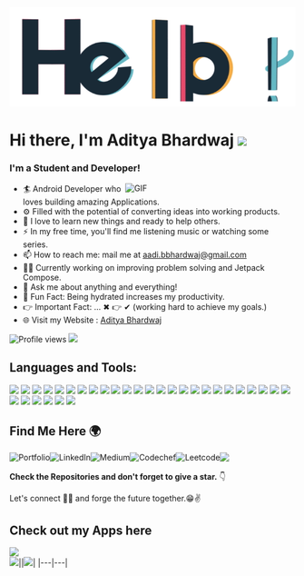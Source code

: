 ![Hello](banner.gif)
# Hi there, I'm Aditya Bhardwaj <img src="https://github.com/TheDudeThatCode/TheDudeThatCode/blob/master/Assets/Hi.gif" width="29px">
### I'm a Student and Developer!
<img align="right" alt="GIF" src="https://github.com/aditya-190/aditya-190/blob/main/work.gif" width="300px" />

- 🏄‍ Android Developer who loves building amazing Applications.
- ⚙️ Filled with the potential of converting ideas into working products.
- 🌱 I love to learn new things and ready to help others.
- ⚡ In my free time, you'll find me listening music or watching some series.
- 📫 How to reach me: mail me at aadi.bbhardwaj@gmail.com
- 🧙‍♂️ Currently working on improving problem solving and Jetpack Compose.
- 💬 Ask me about anything and everything!
- 🎨 Fun Fact: Being hydrated increases my productivity.
- 👉 Important Fact: ... ✖ 👉 ✔ (working hard to achieve my goals.)
- 🌐 Visit my Website : [Aditya Bhardwaj][website]

![Profile views](https://gpvc.arturio.dev/aditya-190)  <img src="https://img.shields.io/github/followers/aditya-190?label=Follow" style=" float:left, margin-right:10px" />
<br>

## Languages and Tools:
<img src = "https://img.shields.io/badge/Android-3DDC84?style=for-the-badge&logo=android&logoColor=white">  <img src = "https://img.shields.io/badge/Android_Studio-3DDC84?style=for-the-badge&logo=android-studio&logoColor=white">  <img src = "https://img.shields.io/badge/Kotlin-0095D5?&style=for-the-badge&logo=kotlin&logoColor=white">  <img src = "https://img.shields.io/badge/Java-ED8B00?style=for-the-badge&logo=java&logoColor=white">  <img src = "https://img.shields.io/badge/Firebase-ffca28?style=for-the-badge&logo=firebase&logoColor=black">  <img src = "https://img.shields.io/badge/ROOM%20DB-07405E?style=for-the-badge&logo=sqlite&logoColor=white">  <img src = "https://img.shields.io/badge/Flutter-02569B?style=for-the-badge&logo=flutter&logoColor=white">  <img src = "https://img.shields.io/badge/Dart-0175C2?style=for-the-badge&logo=dart&logoColor=white">  <img src = "https://img.shields.io/badge/JSON-5E5C5C?style=for-the-badge&logo=json&logoColor=white">  <img src = "https://img.shields.io/badge/Postman-FF6C37?style=for-the-badge&logo=Postman&logoColor=white">  <img src = "https://img.shields.io/badge/Figma-F24E1E?style=for-the-badge&logo=figma&logoColor=white">  <img src = "https://img.shields.io/badge/Adobe%20XD-470137?style=for-the-badge&logo=Adobe%20XD&logoColor=#FF61F6">  <img src = "https://img.shields.io/badge/Zeplin-F1502F?style=for-the-badge&logo=zeplin&logoColor=FFFFFF">  <img src = "https://img.shields.io/badge/Unity-000000?style=for-the-badge&logo=Unity&logoColor=FFFFFF">  <img src = "https://img.shields.io/badge/C%23-239120?style=for-the-badge&logo=c-sharp&logoColor=white">  <img src = "https://img.shields.io/badge/HTML5-E34F26?style=for-the-badge&logo=html5&logoColor=white">  <img src = "https://img.shields.io/badge/CSS3-1572B6?style=for-the-badge&logo=css3&logoColor=white">  <img src = "https://img.shields.io/badge/Bootstrap-563D7C?style=for-the-badge&logo=bootstrap&logoColor=white">  <img src = "https://img.shields.io/badge/JavaScript-323330?style=for-the-badge&logo=javascript&logoColor=F7DF1E">  <img src = "https://img.shields.io/badge/jQuery-0769AD?style=for-the-badge&logo=jquery&logoColor=white">  <img src = "https://img.shields.io/badge/Visual_Studio-5C2D91?style=for-the-badge&logo=visual%20studio&logoColor=white">  <img src = "https://img.shields.io/badge/Python-3776AB?style=for-the-badge&logo=python&logoColor=white">  <img src = "https://img.shields.io/badge/PyCharm-F89820?style=for-the-badge&logo=pycharm&logoColor=ffffff">  <img src = "https://img.shields.io/badge/WebStorm-FF318C?style=for-the-badge&logo=WebStorm&logoColor=white">  <img src = "https://img.shields.io/badge/Jupyter-F37626.svg?&style=for-the-badge&logo=Jupyter&logoColor=white">  <img src = "https://img.shields.io/badge/Shell Scripting-0095D5?style=for-the-badge&logo=bash&logoColor=ffffff">  <img src = "https://img.shields.io/badge/Linux-FCC624?style=for-the-badge&logo=linux&logoColor=black">  <img src = "https://img.shields.io/badge/C%2B%2B-00599C?style=for-the-badge&logo=c%2B%2B&logoColor=white">  <img src = "https://img.shields.io/badge/Git-F1502F?style=for-the-badge&logo=git&logoColor=FFFFFF">  <img src = "https://img.shields.io/badge/Github-B000B9?style=for-the-badge&logo=github&logoColor=FFFFFF">  <img src = "https://img.shields.io/badge/Bitbucket-330F63?style=for-the-badge&logo=bitbucket&logoColor=white">
<br>

## Find Me Here 🌍
[<img align="left" alt="Portfolio" src="https://img.shields.io/badge/website-FF5151?style=for-the-badge&logo=About.me&logoColor=white" />][website]
[<img align="left" alt="LinkedIn" src="https://img.shields.io/badge/LinkedIn-0077B5?style=for-the-badge&logo=linkedin&logoColor=white" />][linkedin]
[<img align="left" alt="Medium" src="https://img.shields.io/badge/Medium-12100E?style=for-the-badge&logo=medium&logoColor=white" />][medium]
[<img align="left" alt="Codechef" src="https://img.shields.io/badge/-CodeChef-5B4638?style=for-the-badge&logo=CodeChef&logoColor=white" />][codechef]
[<img align="left" alt="Leetcode" src="https://img.shields.io/badge/-LeetCode-FFA116?style=for-the-badge&logo=LeetCode&logoColor=black" />][leetcode]
<a href="mailto:aadi.bbhardwaj@gmail.com?subject=Hello%20Aditya,%20From%20Github"><img src="https://img.shields.io/badge/gmail-%23D14836.svg?&style=for-the-badge&logo=gmail&logoColor=white" /></a>
<br>

**Check the Repositories and don't forget to give a star.** 👇
<br>

Let's connect 👨‍💻 and forge the future together.😁✌
<br>

## Check out my Apps here
[<img align="left" src="https://img.shields.io/badge/Google_Play-FF5151?style=for-the-badge&logo=google-play&logoColor=white" />](https://play.google.com/store/apps/developer?id=aditya_bhardwaj)
<br>
|<img align="left" src="https://github-readme-stats.vercel.app/api?username=aditya-190&&show_icons=true&&hide_border=false&&count_private=true&include_all_commits=true"/>|<img src="https://github-readme-streak-stats.herokuapp.com/?user=aditya-190&&hide_border=false&&show_icons=true"/>|
|---|---|

[website]: https://adi-bhardwaj.web.app
[linkedin]: https://www.linkedin.com/in/adi-bhardwaj/
[medium]: https://medium.com/@ab2225/
[codechef]: https://www.codechef.com/users/aadi_01
[leetcode]: https://leetcode.com/aadi_01/
